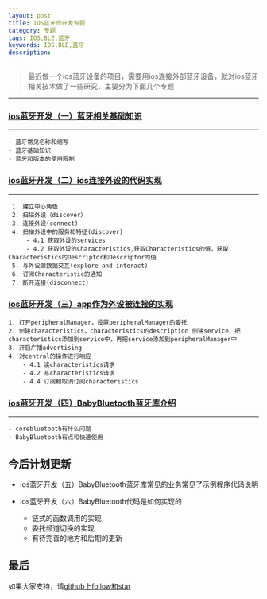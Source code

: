```yaml
---
layout: post
title: IOS蓝牙的开发专题
category: 专题
tags: IOS,BLE,蓝牙
keywords: IOS,BLE,蓝牙
description: 
---
```


> 最近做一个ios蓝牙设备的项目，需要用ios连接外部蓝牙设备，就对ios蓝牙相关技术做了一些研究，主要分为下面几个专题
---

### [ios蓝牙开发（一）蓝牙相关基础知识](/2015/07/17/ios-BLE-1.html)
---
    - 蓝牙常见名称和缩写
    - 蓝牙基础知识
    - 蓝牙和版本的使用限制


### [ios蓝牙开发（二）ios连接外设的代码实现](/2015/08/14/ios-BLE-2.html)
---
     1. 建立中心角色
     2. 扫描外设（discover）
     3. 连接外设(connect)
     4. 扫描外设中的服务和特征(discover)
         - 4.1 获取外设的services
         - 4.2 获取外设的Characteristics,获取Characteristics的值，获取Characteristics的Descriptor和Descriptor的值
     5. 与外设做数据交互(explore and interact)
     6. 订阅Characteristic的通知
     7. 断开连接(disconnect)


###  [ios蓝牙开发（三）app作为外设被连接的实现](/2015/09/07/ios-BLE-3.html)

    1. 打开peripheralManager，设置peripheralManager的委托
    2. 创建characteristics，characteristics的description 创建service，把characteristics添加到service中，再把service添加到peripheralManager中
    3. 开启广播advertising
    4. 对central的操作进行响应
        - 4.1 读characteristics请求
        - 4.2 写characteristics请求
        - 4.4 订阅和取消订阅characteristics

###  [ios蓝牙开发（四）BabyBluetooth蓝牙库介绍](/2015/09/11/ios-BLE-4.html)
---
    - corebluetooth有什么问题
    - BabyBluetooth有点和快速使用



## 今后计划更新

-  ios蓝牙开发（五）BabyBluetooth蓝牙库常见的业务常见了示例程序代码说明

-  ios蓝牙开发（六）BabyBluetooth代码是如何实现的
    - 链式的函数调用的实现
    - 委托频道切换的实现
    - 有待完善的地方和后期的更新


## 最后

如果大家支持，请[github上follow和star](https://github.com/coolnameismy)